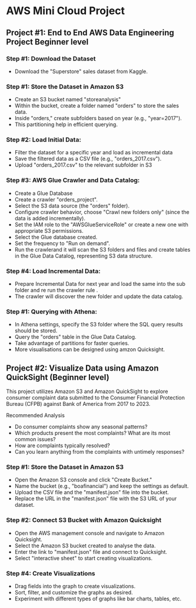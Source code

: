 
# AWS Mini Cloud Project 

## Project #1: End to End AWS Data Engineering Project Beginner level

### Step #1: Download the Dataset
- Download the  "Superstore" sales dataset from Kaggle.

### Step #1: Store the Dataset in Amazon S3
- Create an S3 bucket named "storeanalysis"
- Within the bucket, create a folder named "orders" to store the sales data.
- Inside "orders," create subfolders based on year (e.g., "year=2017"). 
- This partitioning help in efficient querying.

### Step #2: Load Initial Data:
- Filter the dataset for a specific year and load as incremental data
- Save the filtered data as a CSV file (e.g., "orders_2017.csv").
- Upload "orders_2017.csv" to the relevant subfolder in S3

### Step #3: AWS Glue Crawler and Data Catalog:

- Create a Glue Database
- Create a crawler "orders_project".
- Select the S3 data source (the "orders" folder).
- Configure crawler behavior, choose "Crawl new folders only" (since the data is added  incrementally).
- Set the IAM role to the "AWSGlueServiceRole" or create a new one with appropriate S3 permissions.
- Select the Glue database created.
- Set the frequency to "Run on demand".
- Run the crawlerand it  will scan the S3 folders and files and create tables in the Glue Data Catalog, representing S3 data structure.

### Step #4: Load Incremental Data:
- Prepare Incremental Data for next year and load the same into  the sub folder and re run the crawler rule .
- The crawler will discover the new folder and update the data catalog.

### Step #1: Querying with Athena:
- In Athena settings, specify the S3 folder where the SQL query results should be stored.
- Query the "orders" table in the Glue Data Catalog.
- Take advantage of partitions for faster queries.
- More visualisations can be designed using amzon Quicksight.

## Project #2: Visualize Data using Amazon QuickSight (Beginner level)

This project utilizes Amazon S3 and Amazon QuickSight to explore consumer complaint data submitted to the Consumer Financial Protection Bureau (CFPB) against Bank of America from 2017 to 2023. 

Recommended Analysis
- Do consumer complaints show any seasonal patterns?
- Which products present the most complaints? What are its most common issues?
- How are complaints typically resolved?
- Can you learn anything from the complaints with untimely responses?

### Step #1: Store the Dataset in Amazon S3
- Open the Amazon S3 console and click "Create Bucket."
- Name the bucket (e.g., "boafinancial") and keep the settings as default.
- Upload the CSV file and the "manifest.json" file into the bucket.
- Replace the URL in the "manifest.json" file with the S3 URL of your dataset.

### Step #2: Connect S3 Bucket with Amazon Quicksight
- Open the AWS management console and navigate to Amazon Quicksight.
- Select the Amazon S3 bucket created to analyse the data.
- Enter the link to "manifest.json" file and connect to Quicksight.
- Select "interactive sheet" to start creating visualizations.

### Step #4: Create Visualizations
- Drag fields into the graph to create visualizations.
- Sort, filter, and customize the graphs as desired.
- Experiment with different types of graphs like bar charts, tables, etc.

